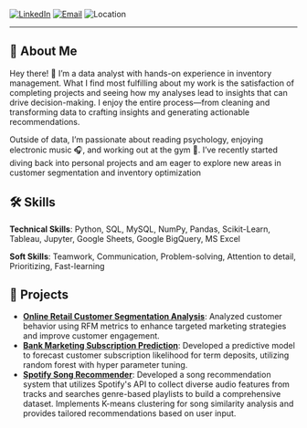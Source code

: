 [![LinkedIn](https://img.shields.io/badge/LinkedIn-Connect-blue?logo=linkedin)](https://linkedin.com/in/aykut-avci)
[![Email](https://img.shields.io/badge/Email-Contact-red?logo=gmail)](mailto:aykutavci89@gmail.com)
![Location](https://img.shields.io/badge/Location-Berlin%2C%20Germany-lightgrey?logo=googlemaps)

---

## 📝 About Me

Hey there! 👋 I’m a data analyst with hands-on experience in inventory management. What I find most fulfilling about my work is the satisfaction of completing projects and seeing how my analyses lead to insights that can drive decision-making. I enjoy the entire process—from cleaning and transforming data to crafting insights and generating actionable recommendations.

Outside of data, I’m passionate about reading psychology, enjoying electronic music 🎧, and working out at the gym 💪. I’ve recently started diving back into personal projects and am eager to explore new areas in customer segmentation and inventory optimization

## 🛠️ Skills

**Technical Skills**: Python, SQL, MySQL, NumPy, Pandas, Scikit-Learn, Tableau, Jupyter, Google Sheets, Google BigQuery, MS Excel

**Soft Skills**: Teamwork, Communication, Problem-solving, Attention to detail, Prioritizing, Fast-learning


## 🌟 Projects

- **[Online Retail Customer Segmentation Analysis](https://github.com/aykut-avci/online-retail-customer-segmentation-analysis)**: Analyzed customer behavior using RFM metrics to enhance targeted marketing strategies and improve customer engagement.
- **[Bank Marketing Subscription Prediction](https://github.com/aykut-avci/bank-marketing-subscription-prediction)**: Developed a predictive model to forecast customer subscription likelihood for term deposits, utilizing random forest with hyper parameter tuning.
- **[Spotify Song Recommender](https://github.com/aykut-avci/spotify-song-recommender)**: Developed a song recommendation system that utilizes Spotify's API to collect diverse audio features from tracks and searches genre-based playlists to build a comprehensive dataset. Implements K-means clustering for song similarity analysis and provides tailored recommendations based on user input.
